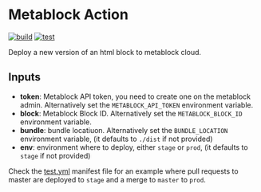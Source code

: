 # Metablock Action

[![build](https://github.com/quantmind/metablock-action/workflows/build/badge.svg)](https://github.com/quantmind/metablock-action/actions?query=workflow%3Abuild)
[![test](https://github.com/quantmind/metablock-action/workflows/test/badge.svg)](https://github.com/quantmind/metablock-action/actions?query=workflow%3Atest)

Deploy a new version of an html block to metablock cloud.

## Inputs

- **token**: Metablock API token, you need to create one on the metablock admin. Alternatively set the `METABLOCK_API_TOKEN` environment variable.
- **block**: Metablock Block ID. Alternatively set the `METABLOCK_BLOCK_ID` environment variable.
- **bundle**: bundle locatiuon. Alternatively set the `BUNDLE_LOCATION` environment variable, (it defaults to `./dist` if not provided)
- **env**: environment where to deploy, either `stage` or `prod`, (it defaults to `stage` if not provided)

Check the [test.yml](./.github/workflows/test.yml) manifest file for an example where pull requests to master are deployed to `stage` and a merge to `master` to `prod`.
